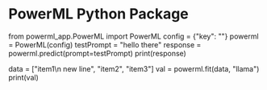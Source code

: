 # PowerML Python Package

  from powerml_app.PowerML import PowerML
  config = {"key": ""}
  powerml = PowerML(config)
  testPrompt = "hello there"
  response = powerml.predict(prompt=testPrompt)
  print(response)

  data = ["item1\n new line", "item2", "item3"]
  val = powerml.fit(data, "llama")
  print(val)